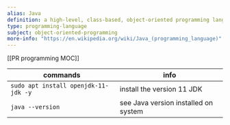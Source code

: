 ```yaml
---
alias: Java
definition: a high-level, class-based, object-oriented programming language
type: programming-language
subject: object-oriented-programming
more-info: "https://en.wikipedia.org/wiki/Java_(programming_language)"
---
```

[[PR programming MOC]]

| commands                             | info                                 |
| ------------------------------------ | ------------------------------------ |
| `sudo apt install openjdk-11-jdk -y` | install the version 11 JDK           |
| `java --version`                     | see Java version installed on system |

